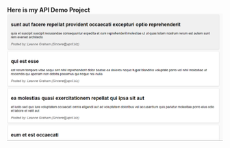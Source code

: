 **Here is my API Demo Project**
![alt text](https://github.com/shrutik29/posts-assign/blob/main/Screenshot%202024-06-02%20235801.png?raw=true)
